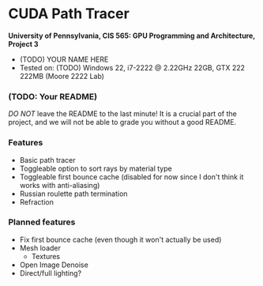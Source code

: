 CUDA Path Tracer
================

**University of Pennsylvania, CIS 565: GPU Programming and Architecture, Project 3**

* (TODO) YOUR NAME HERE
* Tested on: (TODO) Windows 22, i7-2222 @ 2.22GHz 22GB, GTX 222 222MB (Moore 2222 Lab)

### (TODO: Your README)

*DO NOT* leave the README to the last minute! It is a crucial part of the
project, and we will not be able to grade you without a good README.

### Features

- Basic path tracer
- Toggleable option to sort rays by material type
- Toggleable first bounce cache (disabled for now since I don't think it works with anti-aliasing)
- Russian roulette path termination
- Refraction

### Planned features

- Fix first bounce cache (even though it won't actually be used)
- Mesh loader
  - Textures
- Open Image Denoise
- Direct/full lighting?